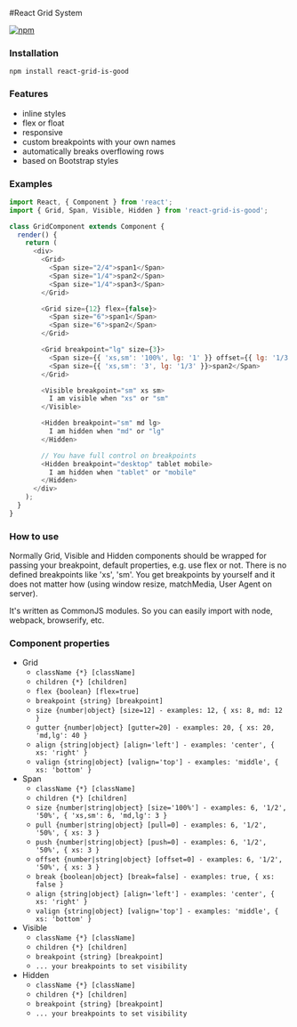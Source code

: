 #React Grid System

[![npm](https://img.shields.io/npm/v/react-grid-is-good.svg?maxAge=2592000)](https://www.npmjs.com/package/react-grid-is-good)

### Installation
```
npm install react-grid-is-good
```

### Features
- inline styles
- flex or float
- responsive
- custom breakpoints with your own names
- automatically breaks overflowing rows
- based on Bootstrap styles

### Examples
```js
import React, { Component } from 'react';
import { Grid, Span, Visible, Hidden } from 'react-grid-is-good';

class GridComponent extends Component {
  render() {
    return (
      <div>
        <Grid>
          <Span size="2/4">span1</Span>
          <Span size="1/4">span2</Span>
          <Span size="1/4">span3</Span>
        </Grid>

        <Grid size={12} flex={false}>
          <Span size="6">span1</Span>
          <Span size="6">span2</Span>
        </Grid>

        <Grid breakpoint="lg" size={3}>
          <Span size={{ 'xs,sm': '100%', lg: '1' }} offset={{ lg: '1/3' }}>span1</Span>
          <Span size={{ 'xs,sm': '3', lg: '1/3' }}>span2</Span>
        </Grid>

        <Visible breakpoint="sm" xs sm>
          I am visible when "xs" or "sm"
        </Visible>

        <Hidden breakpoint="sm" md lg>
          I am hidden when "md" or "lg"
        </Hidden>

        // You have full control on breakpoints
        <Hidden breakpoint="desktop" tablet mobile>
          I am hidden when "tablet" or "mobile"
        </Hidden>
      </div>
    );
  }
}
```

### How to use
Normally Grid, Visible and Hidden components should be wrapped for passing your breakpoint, default properties, e.g. use flex or not. There is no defined breakpoints like 'xs', 'sm'. You get breakpoints by yourself and it does not matter how (using window resize, matchMedia, User Agent on server). 

It's written as CommonJS modules. So you can easily import with node, webpack, browserify, etc.

### Component properties
- Grid
  - `className {*} [className]`
  - `children {*} [children]`
  - `flex {boolean} [flex=true]`
  - `breakpoint {string} [breakpoint]`
  - `size {number|object} [size=12] - examples: 12, { xs: 8, md: 12 }`
  - `gutter {number|object} [gutter=20] - examples: 20, { xs: 20, 'md,lg': 40 }`
  - `align {string|object} [align='left'] - examples: 'center', { xs: 'right' }`
  - `valign {string|object} [valign='top'] - examples: 'middle', { xs: 'bottom' }`
- Span
  - `className {*} [className]`
  - `children {*} [children]`
  - `size {number|string|object} [size='100%'] - examples: 6, '1/2', '50%', { 'xs,sm': 6, 'md,lg': 3 }`
  - `pull {number|string|object} [pull=0] - examples: 6, '1/2', '50%', { xs: 3 }`
  - `push {number|string|object} [push=0] - examples: 6, '1/2', '50%', { xs: 3 }`
  - `offset {number|string|object} [offset=0] - examples: 6, '1/2', '50%', { xs: 3 }`
  - `break {boolean|object} [break=false] - examples: true, { xs: false }`
  - `align {string|object} [align='left'] - examples: 'center', { xs: 'right' }`
  - `valign {string|object} [valign='top'] - examples: 'middle', { xs: 'bottom' }`
- Visible
  - `className {*} [className]`
  - `children {*} [children]`
  - `breakpoint {string} [breakpoint]` 
  - `... your breakpoints to set visibility`
- Hidden
  - `className {*} [className]`
  - `children {*} [children]`
  - `breakpoint {string} [breakpoint]` 
  - `... your breakpoints to set visibility`

